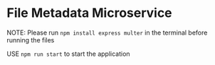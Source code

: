 # File Metadata Microservice

NOTE: Please run `npm install express multer` in the terminal before running the files

USE `npm run start` to start the application